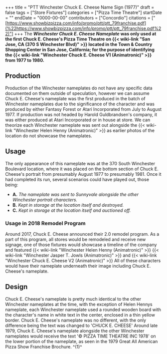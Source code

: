 +++
title = "PTT Winchester Chuck E. Cheese Name Sign (1977)"
draft = false
tags = ["Store Fixtures"]
categories = ["Pizza Time Theatre"]
startDate = ""
endDate = "0000-00-00"
contributors = ["Concordio"]
citations = ["[https://www.showbizpizza.com/info/promo/ptt/ptt_79franchise.pdf](%22https://www.showbizpizza.com/info/promo/ptt/ptt_79franchise.pdf%22)"]
+++
The ***Winchester Chuck E. Cheese Nameplate* was only used at the first Chuck E. Cheese's Pizza Time Theatre on {{< wiki-link "San Jose, CA (370 S Winchester Blvd)" >}} located in the Town & Country Shopping Center in San Jose, California; for the purpose of identifying the {{< wiki-link "Winchester Chuck E. Cheese V1 (Animatronic)" >}} from 1977 to 1980.**

## Production

Production of the Winchester nameplates do not have any specific data documented on them outside of speculation, however we can assume Chuck E. Cheese's nameplate was the first produced in the batch of Winchester nameplates due to the significance of the character and was produced by either Fantasy Forest or Atari Incorporated from July to August 1977. If production was not headed by Harold Guldbrandsen's company, it was either produced at Atari Incorporated or in house at store. We can theorize each Winchester nameplate was sent out alongside the {{< wiki-link "Winchester Helen Henny (Animatronic)" >}} as earlier photos of the location do not showcase the nameplates.

## Usage

The only appearance of this nameplate was at the 370 South Winchester Boulevard location, where it was placed on the bottom section of Chuck E. Cheese's portrait from presumably August 1977 to presumably 1981. Once it had completed its run, several scenarios could have played out, those being:

- **A.** *The nameplate was sent to Sunnyvale alongside the other Winchester portrait characters.*
- **B.** *Kept in storage at the location itself and destroyed.*
- **C.** *Kept in storage at the location itself and auctioned off.*

### Usage in 2018 Remodel Program

Around 2017, Chuck E. Cheese announced their 2.0 remodel program. As a part of this program, all stores would be remodeled and receive new signage, one of those fixtures would showcase a timeline of the company and featured {{< wiki-link "Winchester Helen Henny (Animatronic)" >}} {{< wiki-link "Winchester Jasper T. Jowls (Animatronic)" >}} and {{< wiki-link "Winchester Chuck E. Cheese V2 (Animatronic)" >}} All of these characters would have their nameplate underneath their image including Chuck E. Cheese's nameplate.

## Design

Chuck E. Cheese's nameplate is pretty much identical to the other Winchester nameplates at the time, with the exception of Helen Hennys nameplate, each Winchester nameplate used a rounded wooden board with the character's name in white text in the center, enclosed in a thin yellow border. Chuck E. Cheese's nameplate was no different, with the only difference being the text was changed to 'CHUCK E. CHEESE'
Around late 1979, Chuck E. Cheese's nameplate alongside the other Winchester nameplates would receive the text '© PIZZA TIME THEATRE INC 1978' on the lower portion of the nameplate, as seen in the 1979 Great All American Pizza Show Franchise Brochure. ^(1)^
